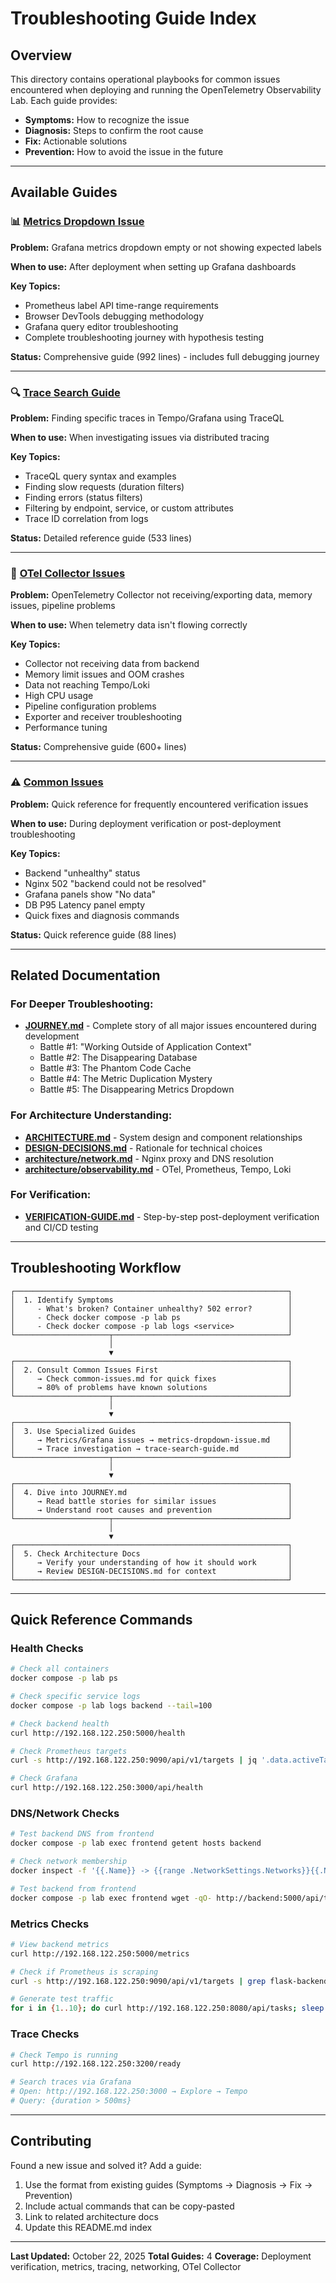 # Troubleshooting Guide Index

## Overview

This directory contains operational playbooks for common issues encountered when deploying and running the OpenTelemetry Observability Lab. Each guide provides:

- **Symptoms:** How to recognize the issue
- **Diagnosis:** Steps to confirm the root cause
- **Fix:** Actionable solutions
- **Prevention:** How to avoid the issue in the future

---

## Available Guides

### 📊 **[Metrics Dropdown Issue](metrics-dropdown-issue.md)**
**Problem:** Grafana metrics dropdown empty or not showing expected labels

**When to use:** After deployment when setting up Grafana dashboards

**Key Topics:**
- Prometheus label API time-range requirements
- Browser DevTools debugging methodology
- Grafana query editor troubleshooting
- Complete troubleshooting journey with hypothesis testing

**Status:** Comprehensive guide (992 lines) - includes full debugging journey

---

### 🔍 **[Trace Search Guide](trace-search-guide.md)**
**Problem:** Finding specific traces in Tempo/Grafana using TraceQL

**When to use:** When investigating issues via distributed tracing

**Key Topics:**
- TraceQL query syntax and examples
- Finding slow requests (duration filters)
- Finding errors (status filters)
- Filtering by endpoint, service, or custom attributes
- Trace ID correlation from logs

**Status:** Detailed reference guide (533 lines)

---

### 🔧 **[OTel Collector Issues](otel-collector-issues.md)**
**Problem:** OpenTelemetry Collector not receiving/exporting data, memory issues, pipeline problems

**When to use:** When telemetry data isn't flowing correctly

**Key Topics:**
- Collector not receiving data from backend
- Memory limit issues and OOM crashes
- Data not reaching Tempo/Loki
- High CPU usage
- Pipeline configuration problems
- Exporter and receiver troubleshooting
- Performance tuning

**Status:** Comprehensive guide (600+ lines)

---

### ⚠️ **[Common Issues](common-issues.md)**
**Problem:** Quick reference for frequently encountered verification issues

**When to use:** During deployment verification or post-deployment troubleshooting

**Key Topics:**
- Backend "unhealthy" status
- Nginx 502 "backend could not be resolved"
- Grafana panels show "No data"
- DB P95 Latency panel empty
- Quick fixes and diagnosis commands

**Status:** Quick reference guide (88 lines)

---

## Related Documentation

### For Deeper Troubleshooting:
- **[JOURNEY.md](../JOURNEY.md)** - Complete story of all major issues encountered during development
  - Battle #1: "Working Outside of Application Context"
  - Battle #2: The Disappearing Database
  - Battle #3: The Phantom Code Cache
  - Battle #4: The Metric Duplication Mystery
  - Battle #5: The Disappearing Metrics Dropdown

### For Architecture Understanding:
- **[ARCHITECTURE.md](../ARCHITECTURE.md)** - System design and component relationships
- **[DESIGN-DECISIONS.md](../DESIGN-DECISIONS.md)** - Rationale for technical choices
- **[architecture/network.md](../architecture/network.md)** - Nginx proxy and DNS resolution
- **[architecture/observability.md](../architecture/observability.md)** - OTel, Prometheus, Tempo, Loki

### For Verification:
- **[VERIFICATION-GUIDE.md](../VERIFICATION-GUIDE.md)** - Step-by-step post-deployment verification and CI/CD testing

---

## Troubleshooting Workflow

```
┌─────────────────────────────────────────────────────────────┐
│  1. Identify Symptoms                                       │
│     - What's broken? Container unhealthy? 502 error?        │
│     - Check docker compose -p lab ps                        │
│     - Check docker compose -p lab logs <service>            │
└─────────────────────┬───────────────────────────────────────┘
                      │
                      ▼
┌─────────────────────────────────────────────────────────────┐
│  2. Consult Common Issues First                             │
│     → Check common-issues.md for quick fixes                │
│     → 80% of problems have known solutions                  │
└─────────────────────┬───────────────────────────────────────┘
                      │
                      ▼
┌─────────────────────────────────────────────────────────────┐
│  3. Use Specialized Guides                                  │
│     → Metrics/Grafana issues → metrics-dropdown-issue.md    │
│     → Trace investigation → trace-search-guide.md           │
└─────────────────────┬───────────────────────────────────────┘
                      │
                      ▼
┌─────────────────────────────────────────────────────────────┐
│  4. Dive into JOURNEY.md                                    │
│     → Read battle stories for similar issues                │
│     → Understand root causes and prevention                 │
└─────────────────────┬───────────────────────────────────────┘
                      │
                      ▼
┌─────────────────────────────────────────────────────────────┐
│  5. Check Architecture Docs                                 │
│     → Verify your understanding of how it should work       │
│     → Review DESIGN-DECISIONS.md for context                │
└─────────────────────────────────────────────────────────────┘
```

---

## Quick Reference Commands

### Health Checks
```bash
# Check all containers
docker compose -p lab ps

# Check specific service logs
docker compose -p lab logs backend --tail=100

# Check backend health
curl http://192.168.122.250:5000/health

# Check Prometheus targets
curl -s http://192.168.122.250:9090/api/v1/targets | jq '.data.activeTargets[] | {job: .labels.job, health: .health}'

# Check Grafana
curl http://192.168.122.250:3000/api/health
```

### DNS/Network Checks
```bash
# Test backend DNS from frontend
docker compose -p lab exec frontend getent hosts backend

# Check network membership
docker inspect -f '{{.Name}} -> {{range .NetworkSettings.Networks}}{{.Name}}{{end}}' $(docker compose -p lab ps -q)

# Test backend from frontend
docker compose -p lab exec frontend wget -qO- http://backend:5000/api/tasks
```

### Metrics Checks
```bash
# View backend metrics
curl http://192.168.122.250:5000/metrics

# Check if Prometheus is scraping
curl -s http://192.168.122.250:9090/api/v1/targets | grep flask-backend

# Generate test traffic
for i in {1..10}; do curl http://192.168.122.250:8080/api/tasks; sleep 1; done
```

### Trace Checks
```bash
# Check Tempo is running
curl http://192.168.122.250:3200/ready

# Search traces via Grafana
# Open: http://192.168.122.250:3000 → Explore → Tempo
# Query: {duration > 500ms}
```

---

## Contributing

Found a new issue and solved it? Add a guide:

1. Use the format from existing guides (Symptoms → Diagnosis → Fix → Prevention)
2. Include actual commands that can be copy-pasted
3. Link to related architecture docs
4. Update this README.md index

---

**Last Updated:** October 22, 2025
**Total Guides:** 4
**Coverage:** Deployment verification, metrics, tracing, networking, OTel Collector
